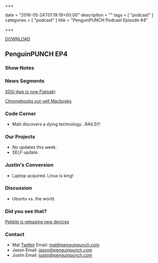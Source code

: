 +++

date = "2016-05-24T01:19:19+00:00"
description = ""
tags = [ "podcast" ]
categories = [ "podcast" ]
title = "PenguinPUNCH Podcast Episode #4"

+++

[DOWNLOAD](http://penguinpunch.com/podcasts/penguin-punch-ep4.mp3)

## PenguinPUNCH EP4

### Show Notes

### News Segments
[XDG-App is now Flatpak](http://flatpak.org/))

[Chromebooks out-sell Macbooks](http://www.cio.com/article/3073897/linux/linus-torvalds-wins-the-desktop-chromebooks-outsell-macbooks.html)

### Code Corner
 - Matt discovers a dying technology...RAILS!!!

### Our Projects
 - No updates this week.
 - SELF update.

### Justin's Conversion
 - Laptop acquired. Linux is king!

### Discussion
 - Ubuntu vs. the world.

### Did you see that?
[Pebble is releasing new devices](http://www.zdnet.com/article/pebble-launches-three-new-products-pebble-core-is-a-runner-and-hacker-dream-accessory/)


### Contact

- Mat [Twitter](http://twitter.com/chasinglogic/) Email: mat@penguinpunch.com
- Jason Email: jason@penguinpunch.com
- Justin Email: justin@penguinpunch.com
